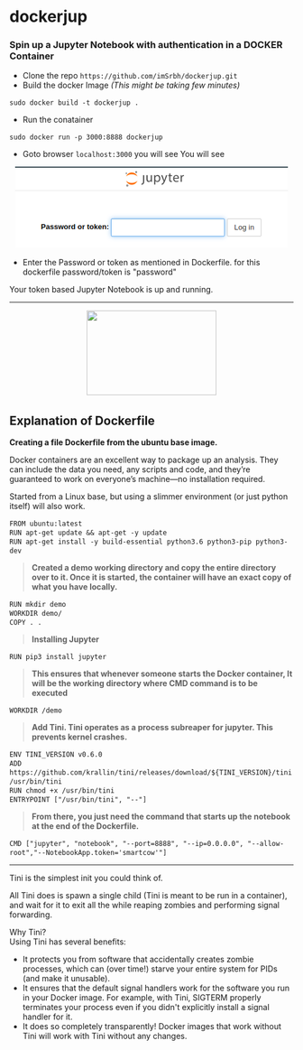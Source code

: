 # dockerjup

### Spin up a Jupyter Notebook with authentication in a DOCKER Container

- Clone the repo `https://github.com/imSrbh/dockerjup.git`
- Build the docker Image _(This might be taking few minutes)_
```
sudo docker build -t dockerjup .
```
- Run the conatainer
```
sudo docker run -p 3000:8888 dockerjup
```
- Goto browser `localhost:3000` you will see
  You will see 
<p align="center">
  <img src="https://github.com/imSrbh/dockerjup/blob/master/jup.png?raw=true">
</p>

- Enter the Password or token as mentioned in Dockerfile. for this dockerfile password/token is "password"

Your token based Jupyter Notebook is up and running.

---
<p align="center">
  <img width="230" height="150" src="https://pbs.twimg.com/media/EUBZsErU8AMKb9I?format=jpg&name=small">
</p>

## Explanation of Dockerfile

**Creating a file Dockerfile from the ubuntu base image.**

Docker containers are an excellent way to package up an analysis. They can include the data you need, any scripts and code, and they’re guaranteed to work on everyone’s machine—no installation required.  

Started from a Linux base, but using a slimmer environment (or just python itself) will also work.
```
FROM ubuntu:latest
RUN apt-get update && apt-get -y update
RUN apt-get install -y build-essential python3.6 python3-pip python3-dev
```

>**Created a demo working directory and copy the entire directory over to it. Once it is started, the container will have an exact copy of what you have locally.**
```
RUN mkdir demo
WORKDIR demo/
COPY . .
```

>**Installing Jupyter**  
```
RUN pip3 install jupyter
```

>**This ensures that whenever someone starts the Docker container, It will be the working directory where CMD command is to be executed**
```
WORKDIR /demo
```

>**Add Tini. Tini operates as a process subreaper for jupyter. This prevents kernel crashes.**
```
ENV TINI_VERSION v0.6.0
ADD https://github.com/krallin/tini/releases/download/${TINI_VERSION}/tini /usr/bin/tini
RUN chmod +x /usr/bin/tini
ENTRYPOINT ["/usr/bin/tini", "--"]
```

>**From there, you just need the command that starts up the notebook at the end of the Dockerfile.**


```
CMD ["jupyter", "notebook", "--port=8888", "--ip=0.0.0.0", "--allow-root","--NotebookApp.token='smartcow'"]
```


---

Tini is the simplest init you could think of.  

All Tini does is spawn a single child (Tini is meant to be run in a container), and wait for it to exit all the while reaping zombies and performing signal forwarding.  

Why Tini?  
Using Tini has several benefits:  

- It protects you from software that accidentally creates zombie processes, which can (over time!) starve your entire system for PIDs (and make it unusable).  
- It ensures that the default signal handlers work for the software you run in your Docker image. For example, with Tini, SIGTERM properly terminates your process even if you didn't explicitly install a signal handler for it.  
- It does so completely transparently! Docker images that work without Tini will work with Tini without any changes.
